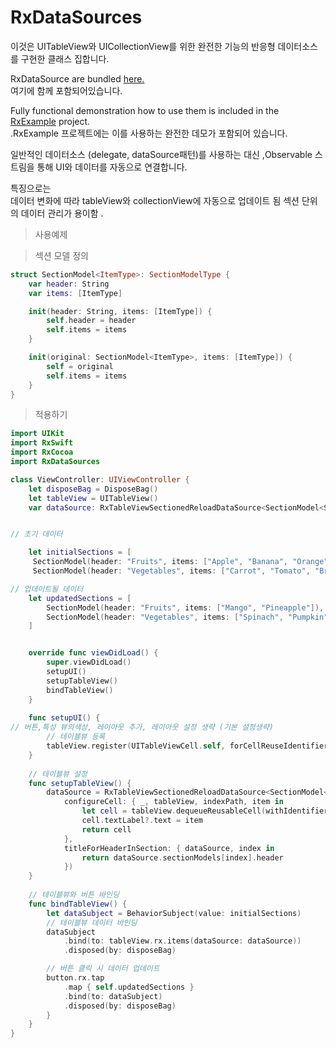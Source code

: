 # RxDataSources

이것은 UITableView와 UICollectionView를 위한 완전한 기능의 반응형 데이터소스를 구현한 클래스 집합니다.

RxDataSource are bundled [here.](https://github.com/RxSwiftCommunity/RxDataSources)  
여기에 함께 포함되어있습니다.

Fully functional demonstration how to use them is included in the [RxExample](https://github.com/ReactiveX/RxSwift/tree/main/RxExample) project.  
.RxExample 프로젝트에는 이를 사용하는 완전한 데모가 포함되어 있습니다.

일반적인 데이터소스 (delegate, dataSource패턴)를 사용하는 대신 ,Observable 스트림을 통해 UI와 데이터를 자동으로 연결합니다.

특징으로는  
데이터 변화에 따라  tableView와 collectionView에 자동으로 업데이트 됨 
섹션 단위의 데이터 관리가 용이함 .

> 사용예제

> 섹션 모델 정의
```swift
struct SectionModel<ItemType>: SectionModelType {
    var header: String
    var items: [ItemType]

    init(header: String, items: [ItemType]) {
        self.header = header
        self.items = items
    }

    init(original: SectionModel<ItemType>, items: [ItemType]) {
        self = original
        self.items = items
    }
}
```

> 적용하기
```swift
import UIKit
import RxSwift
import RxCocoa
import RxDataSources

class ViewController: UIViewController {
    let disposeBag = DisposeBag()
	let tableView = UITableView()
	var dataSource: RxTableViewSectionedReloadDataSource<SectionModel<String>>!


// 초기 데이터

    let initialSections = [
     SectionModel(header: "Fruits", items: ["Apple", "Banana", "Orange"]),
     SectionModel(header: "Vegetables", items: ["Carrot", "Tomato", "Broccoli"])      ]

// 업데이트될 데이터
    let updatedSections = [
        SectionModel(header: "Fruits", items: ["Mango", "Pineapple"]),
        SectionModel(header: "Vegetables", items: ["Spinach", "Pumpkin"])
    ]


    override func viewDidLoad() {
        super.viewDidLoad()
        setupUI()
        setupTableView()
        bindTableView()
    }
    
    func setupUI() {
// 버튼,특성 뷰의색상, 레이아웃 추가, 레이아웃 설정 생략 (기본 설정생략) 
        // 테이블뷰 등록
        tableView.register(UITableViewCell.self, forCellReuseIdentifier: "Cell")
    }
    
    // 테이블뷰 설정
    func setupTableView() {
        dataSource = RxTableViewSectionedReloadDataSource<SectionModel<String>>(
            configureCell: { _, tableView, indexPath, item in
                let cell = tableView.dequeueReusableCell(withIdentifier: "Cell", for: indexPath)
                cell.textLabel?.text = item
                return cell
            },
            titleForHeaderInSection: { dataSource, index in
                return dataSource.sectionModels[index].header
            })
    }
    
    // 테이블뷰와 버튼 바인딩
    func bindTableView() {
        let dataSubject = BehaviorSubject(value: initialSections)
        // 테이블뷰 데이터 바인딩
        dataSubject
            .bind(to: tableView.rx.items(dataSource: dataSource))
            .disposed(by: disposeBag)

        // 버튼 클릭 시 데이터 업데이트
        button.rx.tap
            .map { self.updatedSections }
            .bind(to: dataSubject)
            .disposed(by: disposeBag)
	    }
	}
}
```